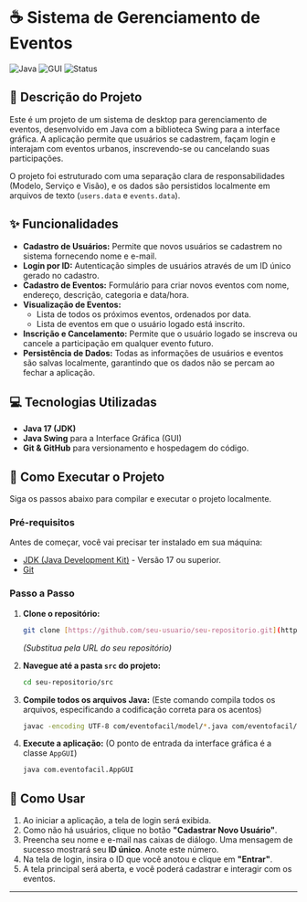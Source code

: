 # ☕ Sistema de Gerenciamento de Eventos

![Java](https://img.shields.io/badge/Java-JDK%2017-blue)
![GUI](https://img.shields.io/badge/GUI-Java%20Swing-orange)
![Status](https://img.shields.io/badge/Status-Concluído-brightgreen)

## 📖 Descrição do Projeto

Este é um projeto de um sistema de desktop para gerenciamento de eventos, desenvolvido em Java com a biblioteca Swing para a interface gráfica. A aplicação permite que usuários se cadastrem, façam login e interajam com eventos urbanos, inscrevendo-se ou cancelando suas participações.

O projeto foi estruturado com uma separação clara de responsabilidades (Modelo, Serviço e Visão), e os dados são persistidos localmente em arquivos de texto (`users.data` e `events.data`).

## ✨ Funcionalidades

-   **Cadastro de Usuários:** Permite que novos usuários se cadastrem no sistema fornecendo nome e e-mail.
-   **Login por ID:** Autenticação simples de usuários através de um ID único gerado no cadastro.
-   **Cadastro de Eventos:** Formulário para criar novos eventos com nome, endereço, descrição, categoria e data/hora.
-   **Visualização de Eventos:**
    -   Lista de todos os próximos eventos, ordenados por data.
    -   Lista de eventos em que o usuário logado está inscrito.
-   **Inscrição e Cancelamento:** Permite que o usuário logado se inscreva ou cancele a participação em qualquer evento futuro.
-   **Persistência de Dados:** Todas as informações de usuários e eventos são salvas localmente, garantindo que os dados não se percam ao fechar a aplicação.

## 💻 Tecnologias Utilizadas

-   **Java 17 (JDK)**
-   **Java Swing** para a Interface Gráfica (GUI)
-   **Git & GitHub** para versionamento e hospedagem do código.

## 🚀 Como Executar o Projeto

Siga os passos abaixo para compilar e executar o projeto localmente.

### Pré-requisitos

Antes de começar, você vai precisar ter instalado em sua máquina:
-   [JDK (Java Development Kit)](https://www.oracle.com/java/technologies/downloads/) - Versão 17 ou superior.
-   [Git](https://git-scm.com/downloads)

### Passo a Passo

1.  **Clone o repositório:**
    ```bash
    git clone [https://github.com/seu-usuario/seu-repositorio.git](https://github.com/seu-usuario/seu-repositorio.git)
    ```
    *(Substitua pela URL do seu repositório)*

2.  **Navegue até a pasta `src` do projeto:**
    ```bash
    cd seu-repositorio/src
    ```

3.  **Compile todos os arquivos Java:**
    (Este comando compila todos os arquivos, especificando a codificação correta para os acentos)
    ```bash
    javac -encoding UTF-8 com/eventofacil/model/*.java com/eventofacil/service/*.java com/eventofacil/*.java
    ```

4.  **Execute a aplicação:**
    (O ponto de entrada da interface gráfica é a classe `AppGUI`)
    ```bash
    java com.eventofacil.AppGUI
    ```

## 📖 Como Usar

1.  Ao iniciar a aplicação, a tela de login será exibida.
2.  Como não há usuários, clique no botão **"Cadastrar Novo Usuário"**.
3.  Preencha seu nome e e-mail nas caixas de diálogo. Uma mensagem de sucesso mostrará seu **ID único**. Anote este número.
4.  Na tela de login, insira o ID que você anotou e clique em **"Entrar"**.
5.  A tela principal será aberta, e você poderá cadastrar e interagir com os eventos.

---
